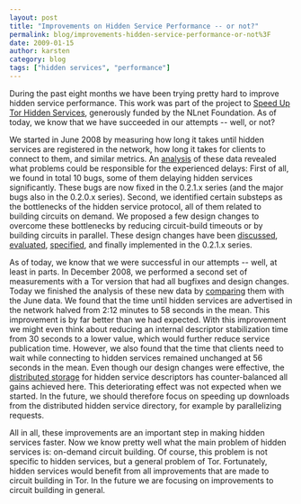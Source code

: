 ```yaml
---
layout: post
title: "Improvements on Hidden Service Performance -- or not?"
permalink: blog/improvements-hidden-service-performance-or-not%3F
date: 2009-01-15
author: karsten
category: blog
tags: ["hidden services", "performance"]
---
```


During the past eight months we have been trying pretty hard to improve hidden service performance. This work was part of the project to [Speed Up Tor Hidden Services](https://www.torproject.org/projects/hidserv.html), generously funded by the NLnet Foundation. As of today, we know that we have succeeded in our attempts -- well, or not?

We started in June 2008 by measuring how long it takes until hidden services are registered in the network, how long it takes for clients to connect to them, and similar metrics. An [analysis](http://freehaven.net/~karsten/hidserv/perfanalysis-2008-06-15.pdf) of these data revealed what problems could be responsible for the experienced delays: First of all, we found in total 10 bugs, some of them delaying hidden services significantly. These bugs are now fixed in the 0.2.1.x series (and the major bugs also in the 0.2.0.x series). Second, we identified certain substeps as the bottlenecks of the hidden service protocol, all of them related to building circuits on demand. We proposed a few design changes to overcome these bottlenecks by reducing circuit-build timeouts or by building circuits in parallel. These design changes have been [discussed](http://freehaven.net/~karsten/hidserv/discussion-2008-07-15.pdf), [evaluated](http://freehaven.net/~karsten/hidserv/design-2008-08-15.pdf), [specified](https://svn.torproject.org/svn/tor/trunk/doc/spec/proposals/155-four-hidden-service-improvements.txt), and finally implemented in the 0.2.1.x series.

As of today, we know that we were successful in our attempts -- well, at least in parts. In December 2008, we performed a second set of measurements with a Tor version that had all bugfixes and design changes. Today we finished the analysis of these new data by [comparing](http://freehaven.net/~karsten/hidserv/comparison-2009-01-15.pdf) them with the June data. We found that the time until hidden services are advertised in the network halved from 2:12 minutes to 58 seconds in the mean. This improvement is by far better than we had expected. With this improvement we might even think about reducing an internal descriptor stabilization time from 30 seconds to a lower value, which would further reduce service publication time. However, we also found that the time that clients need to wait while connecting to hidden services remained unchanged at 56 seconds in the mean. Even though our design changes were effective, the [distributed storage](https://svn.torproject.org/svn/tor/trunk/doc/spec/proposals/114-distributed-storage.txt) for hidden service descriptors has counter-balanced all gains achieved here. This deteriorating effect was not expected when we started. In the future, we should therefore focus on speeding up downloads from the distributed hidden service directory, for example by parallelizing requests.

All in all, these improvements are an important step in making hidden services faster. Now we know pretty well what the main problem of hidden services is: on-demand circuit building. Of course, this problem is not specific to hidden services, but a general problem of Tor. Fortunately, hidden services would benefit from all improvements that are made to circuit building in Tor. In the future we are focusing on improvements to circuit building in general.

